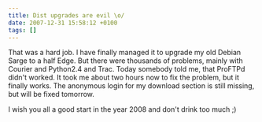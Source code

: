 ```yaml
---
title: Dist upgrades are evil \o/
date: 2007-12-31 15:58:12 +0100
tags: []
---
```


That was a hard job. I have finally managed it to upgrade my old Debian Sarge to a half Edge. But there were thousands of problems, mainly with Courier and Python2.4 and Trac. Today somebody told me, that ProFTPd didn't worked. It took me about two hours now to fix the problem, but it finally works. The anonymous login for my download section is still missing, but will be fixed tomorrow.

I wish you all a good start in the year 2008 and don't drink too much ;)